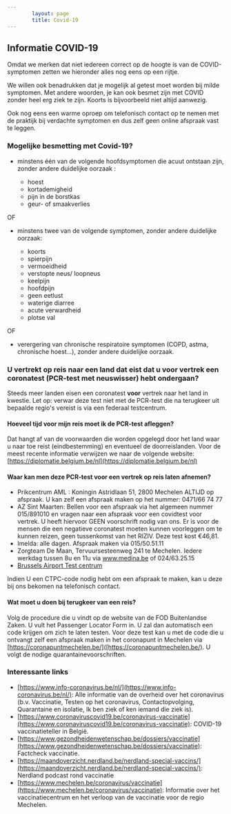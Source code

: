 ```yaml
---
        layout: page
        title: Covid-19
---
```


## Informatie COVID-19

Omdat we merken dat niet iedereen correct op de hoogte is van de COVID-symptomen zetten we hieronder alles nog eens op een rijtje.

We willen ook benadrukken dat je mogelijk al getest moet worden bij milde symptomen. Met andere woorden, je kan ook besmet zijn met COVID zonder heel erg ziek te zijn. Koorts is bijvoorbeeld niet altijd aanwezig.

Ook nog eens een warme oproep om telefonisch contact op te nemen met de praktijk bij verdachte symptomen en dus zelf geen online afspraak vast te leggen.

### Mogelijke besmetting met Covid-19?

* minstens één van de volgende hoofdsymptomen die acuut ontstaan zijn, zonder andere duidelijke oorzaak :

  * hoest
  * kortademigheid
  * pijn in de borstkas
  * geur- of smaakverlies

OF
* minstens twee van de volgende symptomen, zonder andere duidelijke oorzaak:

  * koorts
  * spierpijn
  * vermoeidheid
  * verstopte neus/ loopneus
  * keelpijn
  * hoofdpijn
  * geen eetlust
  * waterige diarree
  * acute verwardheid 
  * plotse val

OF
* verergering van chronische respiratoire symptomen (COPD, astma, chronische hoest...), zonder andere duidelijke oorzaak.

### U vertrekt op reis naar een land dat eist dat u voor vertrek een coronatest (PCR-test met neuswisser) hebt ondergaan?

Steeds meer landen eisen een coronatest **voor** vertrek naar het land in kwestie. Let op: verwar deze test niet met de PCR-test die na terugkeer uit bepaalde regio's vereist is via een federaal testcentrum.

#### Hoeveel tijd voor mijn reis moet ik de PCR-test afleggen?

Dat hangt af van de voorwaarden die worden opgelegd door het land waar u naar toe reist (eindbestemming) en eventueel de doorreislanden. Voor de meest recente informatie verwijzen we naar de volgende website:  [https://diplomatie.belgium.be/nl](https://diplomatie.belgium.be/nl)

#### Waar kan men deze PCR-test voor een vertrek op reis laten afnemen?

* Prikcentrum AML : Koningin Astridlaan 51, 2800 Mechelen
ALTIJD op afspraak. U kan zelf een afspraak maken op het nummer: 0471/66 74 77
* AZ Sint Maarten: 
Bellen voor een afspraak via het algemeen nummer 015/891010 en vragen naar een afspraak voor een covidtest voor vertrek. 
U heeft hiervoor GEEN voorschrift nodig van ons. Er is voor de mensen die een negatieve coronatest moeten kunnen voorleggen om te kunnen reizen, geen tussenkomst van het RIZIV. Deze test kost €46,81.
* Imelda: alle dagen. Afspraak maken via 015/50.51.11
* Zorgteam De Maan, Tervuursesteenweg 241 te Mechelen. Iedere werkdag tussen 8u en 11u via www.medina.be of 024/63.25.15
* [Brussels Airport Test centrum](https://www.brusselsairport.be/nl/passengers/the-impact-of-the-coronavirus/covid-19-test-centre-at-brussels-airport)

Indien U een CTPC-code nodig hebt om een afspraak te maken, kan u deze bij ons bekomen na telefonisch contact. 
#### Wat moet u doen bij terugkeer van een reis?
Volg de procedure die u vindt op de website van de FOD Buitenlandse Zaken. U vult het Passenger Locator Form in. U zal dan automatisch een code krijgen om zich te laten testen. Voor deze test kan u met de code die u ontvangt zelf een afspraak maken in het coronapunt in Mechelen via [https://coronapuntmechelen.be/]([https://coronapuntmechelen.be/). U volgt de nodige quarantainevoorschriften. 

### Interessante links

* [https://www.info-coronavirus.be/nl/](https://www.info-coronavirus.be/nl/): Alle informatie van de overheid over het coronavirus (b.v. Vaccinatie, Testen op het coronavirus, Contactopvolging, Quarantaine en isolatie, Ik ben ziek of ken iemand die ziek is).
* [https://www.coronaviruscovid19.be/coronavirus-vaccinatie](https://www.coronaviruscovid19.be/coronavirus-vaccinatie): COVID-19 vaccinatieteller in België.
* [https://www.gezondheidenwetenschap.be/dossiers/vaccinatie](https://www.gezondheidenwetenschap.be/dossiers/vaccinatie): Factcheck vaccinatie.
* [https://maandoverzicht.nerdland.be/nerdland-special-vaccins/](https://maandoverzicht.nerdland.be/nerdland-special-vaccins/): Nerdland podcast rond vaccinatie
* [https://www.mechelen.be/coronavirus/vaccinatie](https://www.mechelen.be/coronavirus/vaccinatie): Informatie over het vaccinatiecentrum en het verloop van de vaccinatie voor de regio Mechelen.